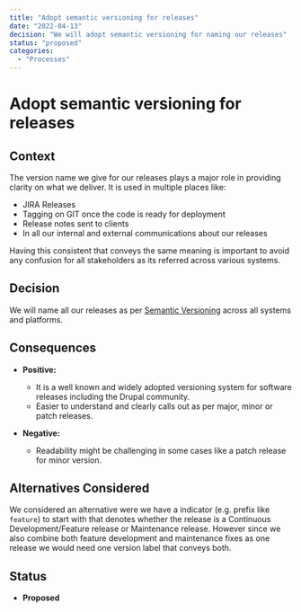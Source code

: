 ```yaml
---
title: "Adopt semantic versioning for releases"
date: "2022-04-13"
decision: "We will adopt semantic versioning for naming our releases"
status: "proposed"
categories:
  - "Processes"
---
```


# Adopt semantic versioning for releases

## Context

The version name we give for our releases plays a major role in providing clarity on what we deliver. It is used in multiple places like:

- JIRA Releases
- Tagging on GIT once the code is ready for deployment
- Release notes sent to clients
- In all our internal and external communications about our releases

Having this consistent that conveys the same meaning is important to avoid any confusion for all stakeholders as its referred across various systems.

## Decision

We will name all our releases as per [Semantic Versioning](https://semver.org) across all systems and platforms.

## Consequences

- **Positive:**
  - It is a well known and widely adopted versioning system for software releases including the Drupal community.
  - Easier to understand and clearly calls out as per major, minor or patch releases.

- **Negative:**
  - Readability might be challenging in some cases like a patch release for minor version.

## Alternatives Considered

We considered an alternative were we have a indicator (e.g. prefix like `feature`) to start with that denotes whether the release is a Continuous Development/Feature release or Maintenance release. However since we also combine both feature development and maintenance fixes as one release we would need one version label that conveys both.

## Status

- **Proposed**
